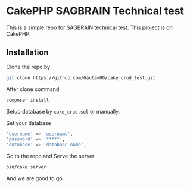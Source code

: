 # CakePHP SAGBRAIN Technical test

This is a simple repo for SAGBRAIN technical test. This project is on CakePHP.

## Installation

Clone the repo by

```bash
git clone https://github.com/Gautam00/cake_crud_test.git
```

After clone command 

```bash
composer install
```

Setup database by `cake_crud.sql` or manually.

Set your database 

```bash
'username' => 'username',
'password' => '*****',
'database' => 'database name',
```
Go to the repo and Serve the server

```bash
bin/cake server
```

And we are good to go.
